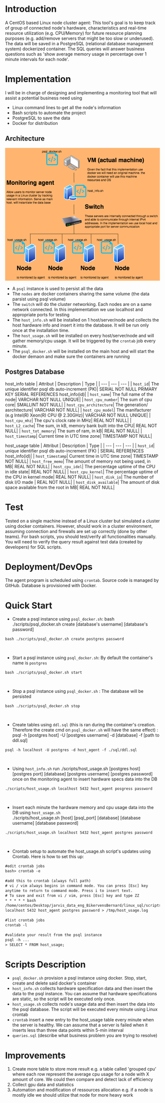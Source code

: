# Introduction

A CentOS based Linux node cluster agent:
This tool's goal is to keep track of group of connected node's hardware, characteristics and real-time resource utilization (e.g. CPU/Memory) for future resource planning purposes (e.g. add/remove servers that might be too slow or underused). The data will be saved in a PostgreSQL (relational database management system) dockerized container. The SQL queries will answer business questions such as 'show average memory usage in percentage over 1 minute intervals for each node'.

# Implementation
I will be in charge of designing and implementing a monitoring tool that will assist a potential business need using 
 - Linux command lines to get all the node's information
 - Bash scripts to automate the project
 - PostgreSQL to save the data
 - Docker for distribution

## **Architecture**

![architecture](./assets/architecture.png)

- A `psql` instance is used to persist all the data
- The `nodes` are docker containers sharing the same volume (the data parsist using psql volume)
- The `switch` will do the cluster networking. Each nodes are on a same network connected. In this implementation we use localhost and appropriate ports for testing
- The `host_info.sh` will be installed on 1 host/server/node and collects the host hardware info and insert it into the database. It will be run only once at the installation time.
- The `host_usage.sh` will be installed on every host/server/node and will gather memory/cpu usage. It will be triggered by the `crontab` job every minute.
- The `psql_docker.sh` will be installed on the main host and will start the docker demaon and make sure the containers are running

## **Postgres Database**

host_info table
| Attribut | Description | Type |
| --- | --- | --- |
| `host_id`| The unique identifier psql db auto-increment (PK)| SERIAL NOT NULL PRIMARY KEY SERIAL REFERENCES host_info(id)|
| `host_name`| The full name of the node| VARCHAR NOT NULL UNIQUE|
| `host_cpu_number`| The sum of cpu core| SMALLINT NOT NULL|
| `host_cpu_architecture`| The generation/ asrchitecture| VARCHAR NOT NULL|
| `host_cpu_model`| The manifacturer (e.g Intel(R) Xeon(R) CPU @ 2.30GHz)| VARCHAR NOT NULL UNIQUE|
| `host_cpu_mhz`| The cpu's clock rate in MHz| REAL NOT NULL|
| `host_L2_cache`| The sum, in kB, memory bank built into the CPU| REAL NOT NULL|
| `host_tot_memory`| The sum of ram, in kB| REAL NOT NULL|
| `host_timestamp`| Current time in UTC time zone| TIMESTAMP NOT NULL|

host_usage table
| Attribut | Description | Type |
| --- | --- | --- |
| `host_id`| unique identifier psql db auto-increment (FK) | SERIAL REFERENCES host_info(id)|
| `host_timestamp`| Current time in UTC time zone| TIMESTAMP NOT NULL|
| `host_free_memo`| The amount of memory not being used, in MB| REAL NOT NULL|
| `host_cpu_idel`| The percentage uptime of the CPU in idle state| REAL NOT NULL|
| `host_cpu_kernel`| The percentage uptime of the CPU in kernel mode| REAL NOT NULL|
| `host_disk_io`| The number of disk I/O made  | REAL NOT NULL|
| `host_disk_available`| The amount of disk space available from the root in MB| REAL NOT NULL|

# Test

Tested on a single machine instead of a Linux cluster but simulated a cluster using docker containers. 
However, should work in a cluster environment, assuming connection and firewalls are set up correctly (done by other teams). 
For bash scripts, you should test/verify all functionalities manually. You will need to verify the query result against test data (created by developers) for SQL scripts.

# Deployment/DevOps

The agent program is scheduled using `crontab`. Source code is managed by GitHub. Database is provisioned with Docker.

# Quick Start
- Create a psql instance using `psql_docker.sh`: bash ./scripts/psql_docker.sh create [database's username] [database's password] 
```
bash ./scripts/psql_docker.sh create postgres password
```

<br/>

- Start a psql instance using `psql_docker.sh`: By default the container's name is `postgres`
```
bash ./scripts/psql_docker.sh start
```

<br/>

- Stop a psql instance using `psql_docker.sh` : The database will be persisted
```
bash ./scripts/psql_docker.sh stop
```

<br/>

- Create tables using `ddl.sql` (this is ran during the container's creation. Therefore the create cmd on `psql_docker.sh` will have the same effect) : psql -h [postgres host] -U [postgres username] -d [database] -f [path to ddl.sql]
```
psql -h localhost -U postgres -d host_agent -f ./sql/ddl.sql
```

<br/>

- Using `host_info.sh` run ./scripts/host_usage.sh [postgres host] [postgres port] [database] [postgres username] [postgres password] once on the monitoring agent to insert hardware specs data into the DB
```
./scripts/host_usage.sh localhost 5432 host_agent posgress password
```

<br/>

- Insert each minute the hardware memory and cpu usage data into the DB using `host_usage.sh` <br/> ./scripts/host_usage.sh [host] [psql_port] [database] [database username] [database password]
```
./scripts/host_usage.sh localhost 5432 host_agent postgres password
```

<br/>

- Crontab setup to automate the host_usage.sh script's updates using Crontab. Here is how to set this up:
```
#edit crontab jobs
bash> crontab -e

#add this to crontab (always full path)
# vi / vim always begins in command mode. You can press [Esc] key anytime to return to command mode. Press i to insert text. 
# To save and exit from vi / vim, press [Esc] key and type ZZ
* * * * * bash /home/centos/Desktop/jarvis_data_eng_BikervensBernard/linux_sql/scripts/host_usage.sh localhost 5432 host_agent postgres password > /tmp/host_usage.log

#list crontab jobs
crontab -l

#validate your result from the psql instance
psql -h ...
> SELECT * FROM host_usage;
```

# Scripts Description
- `psql_docker.sh` provision a psql instance using docker. Stop, start, create and delete said docker's container
- `host_info.sh` collects hardware specification data and then insert the data to the psql instance. You can assume that hardware specifications are static, so the script will be executed only once. 
- `host_usage.sh` collects node's usage data and then insert the data into the psql database. The script will be executed every minute using Linux crontab 
- `crontab` insert a new entry to the host_usage table every minute when the server is healthy. We can assume that a server is failed when it inserts less than three data points within 5-min interval
- `queries.sql` (describe what business problem you are trying to resolve)

# Improvements
1. Create more table to store more result e.g. a table called 'grouped cpu' where each row represent the average cpu usage for a node with X amount of core. We could then compare and detect lack of efficiency 
2. Collect gpu data and statistics
3. Automation and modification of ressources allocation e.g. if a node is mostly idle we should utilize that node for more heavy work

